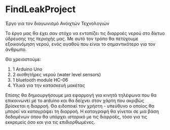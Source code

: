 # FindLeakProject
Έργο για τον διαγωνισμό Ανοιχτών Τεχνολογιών

Το έργο μας θα έχει σαν στόχο να εντοπίζει τις διαρροές νερού στο δίκτυο ύδρευσης της περιοχής μας.
Με αυτό τον τρόπο θα πετύχουμε εξοικονόμηση νερού, ενός αγαθού που είναι το σημαντικότερο για τον άνθρωπο.

Θα χρειαστούμε:

1) 1 Arduino Uno
2) 2 αισθητήρες νερού (water level sensors)
3) 1 bluetooth module HC-06
4) Υλικά για την κατασκευή μακέτας

Επίσης θα δημιουργήσουμε μια εφαρμογή για κινητά τηλέφωνα που θα επικοινωνεί με το arduino και θα δείχνει στον χάρτη που ακριβώς βρίσκεται
η διαρροή. Θα ειδοποιεί τον χρήστη - υπεύθυνο ο οποίος θα μπορεί να καταγράψει τη διαρροή.
Η καταγραφή θα γίνεται σε μια βάση δεδομένων όπου θα υπάρχει ιστορικό με τις διαρροές, τόσο για τις εκκρεμείς όσο και για τις επιδιορθωμένες.

